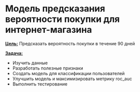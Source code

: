 # Модель предсказания вероятности покупки для интернет-магазина
<b><u>Цель:</u></b>
Предсказать вероятность покупки в течение 90 дней

<b><u>Задача:</u></b> 
-	Изучить данные
-	Разработать полезные признаки
-	Создать модель для классификации пользователей
-	Улучшить модель и максимизировать метрику roc_auc
-	Выполнить тестирование
